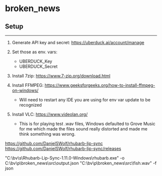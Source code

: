 # broken_news

## Setup

---

1. Generate API key and secret: https://uberduck.ai/account/manage
2. Set those as env. vars:
    * UBERDUCK_Key
    * UBERDUCK_Secret

3. Install 7zip: https://www.7-zip.org/download.html
4. Install FFMPEG: https://www.geeksforgeeks.org/how-to-install-ffmpeg-on-windows/
    * Will need to restart any IDE you are using for env var update to be recognized
5. Install VLC: https://www.videolan.org/
    * This is for playing test .wav files, Windows defaulted to Grove Music for me which made the files sound really distorted and made me think something was wrong.


https://github.com/DanielSWolf/rhubarb-lip-sync
https://github.com/DanielSWolf/rhubarb-lip-sync/releases

"C:\bv\s\Rhubarb-Lip-Sync-1.11.0-Windows\rhubarb.exe" -o C:\bv\p\broken_news\src\output.json "C:\bv\p\broken_news\src\fish.wav" -f json
